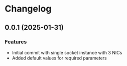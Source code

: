 # Changelog

## 0.0.1 (2025-01-31)

### Features
- Initial commit with single socket instance with 3 NICs 
- Added default values for required parameters
